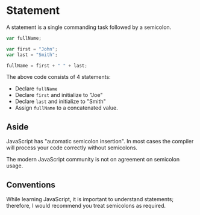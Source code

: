 # Statement

A statement is a single commanding task followed by a semicolon.


```js
var fullName;

var first = "John";
var last = "Smith";

fullName = first + " " + last;
```

The above code consists of 4 statements:
- Declare `fullName`
- Declare `first` and initialize to "Joe"
- Declare `last` and initialize to "Smith"
- Assign `fullName` to a concatenated value.

## Aside
JavaScript has "automatic semicolon insertion".  In most cases the compiler will process your code correctly without semicolons.

The modern JavaScript community is not on agreement on semicolon usage.

## Conventions
While learning JavaScript, it is important to understand statements; therefore, I would recommend you treat semicolons as required. 
